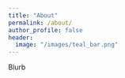 ```yaml
---
title: "About"
permalink: /about/
author_profile: false
header:
  image: "/images/teal_bar.png"
---
```


Blurb
